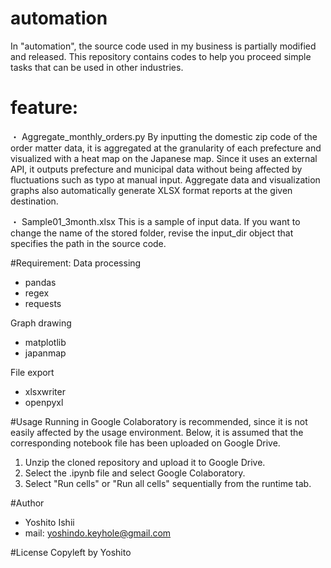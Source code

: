 # automation

In "automation", the source code used in my business is partially modified and released.
This repository contains codes to help you proceed simple tasks that can be used in other industries.

# feature:
・ Aggregate_monthly_orders.py
By inputting the domestic zip code of the order matter data, it is aggregated at the granularity of each prefecture and visualized with a heat map on the Japanese map.
Since it uses an external API, it outputs prefecture and municipal data without being affected by fluctuations such as typo at manual input.
Aggregate data and visualization graphs also automatically generate XLSX format reports at the given destination.

・ Sample01_3month.xlsx
This is a sample of input data. If you want to change the name of the stored folder, revise the input_dir object that specifies the path in the source code.

#Requirement:
Data processing
* pandas
* regex
* requests


Graph drawing
* matplotlib
* japanmap

File export
* xlsxwriter
* openpyxl

#Usage
Running in Google Colaboratory is recommended, since it is not easily affected by the usage environment. Below, it is assumed that the corresponding notebook file has been uploaded on Google Drive.
1. Unzip the cloned repository and upload it to Google Drive.
2. Select the .ipynb file and select Google Colaboratory.
3. Select "Run cells" or "Run all cells" sequentially from the runtime tab.

#Author
* Yoshito Ishii
* mail: yoshindo.keyhole@gmail.com

#License
Copyleft by Yoshito
